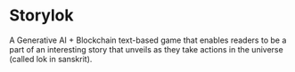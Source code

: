 # Storylok

A Generative AI + Blockchain text-based game that enables readers to be a part of an interesting story that unveils as they take actions in the universe (called lok in sanskrit).



